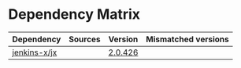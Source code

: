 # Dependency Matrix

Dependency | Sources | Version | Mismatched versions
---------- | ------- | ------- | -------------------
[jenkins-x/jx](https://github.com/jenkins-x/jx) |  | [2.0.426](https://github.com/jenkins-x/jx/releases/tag/v2.0.426) | 
